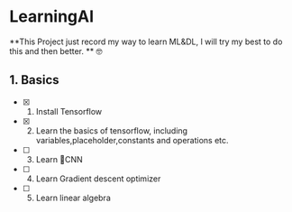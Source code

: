 # LearningAI

**This Project just record my way to learn  ML&DL, I will try my best to do this and then better. ** 🤓 

## 1. Basics

- [x] 1. Install Tensorflow
- [x] 2. Learn the basics of tensorflow, including  variables,placeholder,constants and operations etc.
- [ ] 3. Learn CNN
- [ ] 4. Learn Gradient descent optimizer
- [ ] 5. Learn linear algebra
